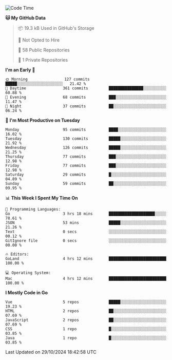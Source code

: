 <!--START_SECTION:waka-->
![Code Time](http://img.shields.io/badge/Code%20Time-1%2C313%20hrs%2016%20mins-blue)

**🐱 My GitHub Data** 

> 📦 19.3 kB Used in GitHub's Storage 
 > 
> 🚫 Not Opted to Hire
 > 
> 📜 58 Public Repositories 
 > 
> 🔑 1 Private Repositories 
 > 
**I'm an Early 🐤** 

```text
🌞 Morning                127 commits         █████░░░░░░░░░░░░░░░░░░░░   21.42 % 
🌆 Daytime                361 commits         ███████████████░░░░░░░░░░   60.88 % 
🌃 Evening                68 commits          ███░░░░░░░░░░░░░░░░░░░░░░   11.47 % 
🌙 Night                  37 commits          ██░░░░░░░░░░░░░░░░░░░░░░░   06.24 % 
```
📅 **I'm Most Productive on Tuesday** 

```text
Monday                   95 commits          ████░░░░░░░░░░░░░░░░░░░░░   16.02 % 
Tuesday                  130 commits         █████░░░░░░░░░░░░░░░░░░░░   21.92 % 
Wednesday                126 commits         █████░░░░░░░░░░░░░░░░░░░░   21.25 % 
Thursday                 77 commits          ███░░░░░░░░░░░░░░░░░░░░░░   12.98 % 
Friday                   77 commits          ███░░░░░░░░░░░░░░░░░░░░░░   12.98 % 
Saturday                 29 commits          █░░░░░░░░░░░░░░░░░░░░░░░░   04.89 % 
Sunday                   59 commits          ██░░░░░░░░░░░░░░░░░░░░░░░   09.95 % 
```


📊 **This Week I Spent My Time On** 

```text
💬 Programming Languages: 
Go                       3 hrs 18 mins       ████████████████████░░░░░   78.61 % 
JSON                     53 mins             █████░░░░░░░░░░░░░░░░░░░░   21.26 % 
Text                     0 secs              ░░░░░░░░░░░░░░░░░░░░░░░░░   00.12 % 
GitIgnore file           0 secs              ░░░░░░░░░░░░░░░░░░░░░░░░░   00.00 % 

🔥 Editors: 
GoLand                   4 hrs 12 mins       █████████████████████████   100.00 % 

💻 Operating System: 
Mac                      4 hrs 12 mins       █████████████████████████   100.00 % 
```

**I Mostly Code in Go** 

```text
Vue                      5 repos             █████░░░░░░░░░░░░░░░░░░░░   19.23 % 
HTML                     2 repos             ██░░░░░░░░░░░░░░░░░░░░░░░   07.69 % 
JavaScript               2 repos             ██░░░░░░░░░░░░░░░░░░░░░░░   07.69 % 
CSS                      1 repo              █░░░░░░░░░░░░░░░░░░░░░░░░   03.85 % 
Java                     1 repo              █░░░░░░░░░░░░░░░░░░░░░░░░   03.85 % 
```




 Last Updated on 29/10/2024 18:42:58 UTC
<!--END_SECTION:waka-->
